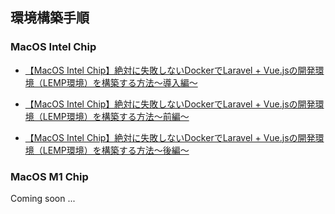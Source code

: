 ## 環境構築手順

### MacOS Intel Chip

- [【MacOS Intel Chip】絶対に失敗しないDockerでLaravel + Vue.jsの開発環境（LEMP環境）を構築する方法〜導入編〜](https://yutaro-blog.net/2021/04/28/docker-laravel-vuejs-intel-1/)

- [【MacOS Intel Chip】絶対に失敗しないDockerでLaravel + Vue.jsの開発環境（LEMP環境）を構築する方法〜前編〜]()

- [【MacOS Intel Chip】絶対に失敗しないDockerでLaravel + Vue.jsの開発環境（LEMP環境）を構築する方法〜後編〜]()

### MacOS M1 Chip

Coming soon ...
